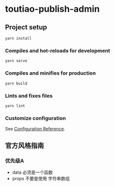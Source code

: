 # toutiao-publish-admin

## Project setup
```
yarn install
```

### Compiles and hot-reloads for development
```
yarn serve
```

### Compiles and minifies for production
```
yarn build
```

### Lints and fixes files
```
yarn lint
```

### Customize configuration
See [Configuration Reference](https://cli.vuejs.org/config/).

## 官方风格指南

### 优先级A
- data 必须是一个函数
- props 不要是使用 字符串数组